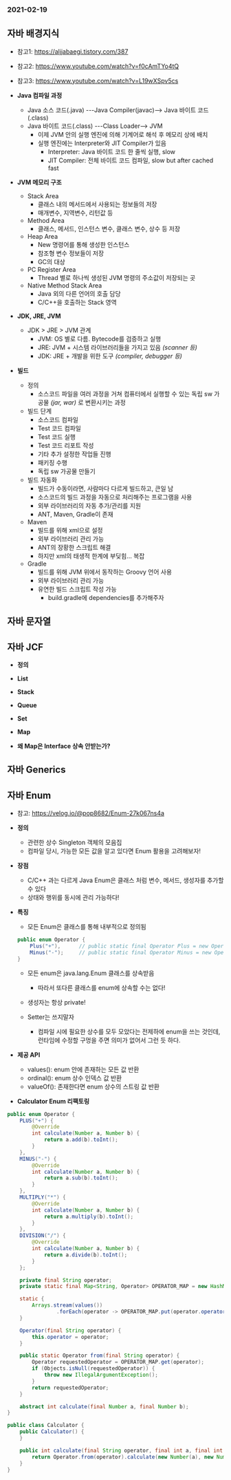 ### 2021-02-19

## 자바 배경지식
- 참고1: https://aljjabaegi.tistory.com/387
- 참고2: https://www.youtube.com/watch?v=f0cAmTYo4tQ
- 참고3: https://www.youtube.com/watch?v=L19wXSpv5cs

- __Java 컴파일 과정__
    - Java 소스 코드(.java) ---Java Compiler(javac)--> Java 바이트 코드(.class)
    - Java 바이트 코드(.class) ---Class Loader--> JVM
        - 이제 JVM 안의 실행 엔진에 의해 기계어로 해석 후 메모리 상에 배치
        - 실행 엔진에는 Interpreter와 JIT Compiler가 있음
            - Interpreter: Java 바이트 코드 한 줄씩 실행, slow
            - JIT Compiler: 전체 바이트 코드 컴파일, slow but after cached fast

- __JVM 메모리 구조__
    - Stack Area
        - 클래스 내의 메서드에서 사용되는 정보들의 저장
        - 매개변수, 지역변수, 리턴값 등
    - Method Area
        - 클래스, 메서드, 인스턴스 변수, 클래스 변수, 상수 등 저장
    - Heap Area
        - New 명령어를 통해 생성한 인스턴스
        - 참조형 변수 정보들이 저장
        - GC의 대상
    - PC Register Area
        - Thread 별로 하나씩 생성된 JVM 명령의 주소값이 저장되는 곳
    - Native Method Stack Area
        - Java 외의 다른 언어의 호출 담당
        - C/C++을 호출하는 Stack 영역
    
- __JDK, JRE, JVM__
    - JDK > JRE > JVM 관계
        - JVM: OS 별로 다름. Bytecode를 검증하고 실행
        - JRE: JVM + 시스템 라이브러리들을 가지고 있음 *(scanner 등)*
        - JDK: JRE + 개발을 위한 도구 *(compiler, debugger 등)*

- __빌드__
    - 정의
        - 소스코드 파일을 여러 과정을 거쳐 컴퓨터에서 실행할 수 있는 독립 sw 가공물 *(jar, war)* 로 변환시키는 과정
    - 빌드 단계
        - 소스코드 컴파일
        - Test 코드 컴파일
        - Test 코드 실행
        - Test 코드 리포트 작성
        - 기타 추가 설정한 작업들 진행
        - 패키징 수행
        - 독립 sw 가공물 만들기
    - 빌드 자동화
        - 빌드가 수동이라면, 사람마다 다르게 빌드하고, 큰일 남
        - 소스코드의 빌드 과정을 자동으로 처리해주는 프로그램을 사용
        - 외부 라이브러리의 자동 추가/관리를 지원
        - ANT, Maven, Gradle이 존재
    - Maven
        - 빌드를 위해 xml으로 설정
        - 외부 라이브러리 관리 가능
        - ANT의 장황한 스크립트 해결
        - 하지만 xml의 태생적 한계에 부딪힘... 복잡
    - Gradle
        - 빌드를 위해 JVM 위에서 동작하는 Groovy 언어 사용
        - 외부 라이브러리 관리 가능
        - 유연한 빌드 스크립트 작성 가능
            - build.gradle에 dependencies를 추가해주자

## 자바 문자열

## 자바 JCF
- __정의__

- __List__

- __Stack__

- __Queue__

- __Set__

- __Map__

- __왜 Map은 Interface 상속 안받는가?__

## 자바 Generics

## 자바 Enum
- 참고: https://velog.io/@pop8682/Enum-27k067ns4a

- __정의__
    - 관련한 상수 Singleton 객체의 모음집
    - 컴파일 당시, 가능한 모든 값을 알고 있다면 Enum 활용을 고려해보자!

- __장점__
    - C/C++ 과는 다르게 Java Enum은 클래스 처럼 변수, 메서드, 생성자를 추가할 수 있다
    - 상태와 행위를 동시에 관리 가능하다!

- __특징__
    - 모든 Enum은 클래스를 통해 내부적으로 정의됨
    ``` Java
    public enum Operator {
        Plus("+"),      // public static final Operator Plus = new Operator("+") 와 동일
        Minus("-");     // public static final Operator Minus = new Operator("-") 와 동일
    } 
    ```
    - 모든 enum은 java.lang.Enum 클래스를 상속받음
        - 따라서 또다른 클래스를 enum에 상속할 수는 없다!
        
    - 생성자는 항상 private!
    
    - Setter는 쓰지말자
        - 컴파일 시에 필요한 상수를 모두 모았다는 전제하에 enum을 쓰는 것인데, 런타임에 수정할 구멍을 주면 의미가 없어서 그런 듯 하다.
        
- __제공 API__
    - values(): enum 안에 존재하는 모든 값 반환
    - ordinal(): enum 상수 인덱스 값 반환
    - valueOf(): 존재한다면 enum 상수의 스트링 값 반환
    
- __Calculator Enum 리팩토링__
``` Java
public enum Operator {
    PLUS("+") {
        @Override
        int calculate(Number a, Number b) {
            return a.add(b).toInt();
        }
    },
    MINUS("-") {
        @Override
        int calculate(Number a, Number b) {
            return a.sub(b).toInt();
        }
    },
    MULTIPLY("*") {
        @Override
        int calculate(Number a, Number b) {
            return a.multiply(b).toInt();
        }
    },
    DIVISION("/") {
        @Override
        int calculate(Number a, Number b) {
            return a.divide(b).toInt();
        }
    };

    private final String operator;
    private static final Map<String, Operator> OPERATOR_MAP = new HashMap<>();

    static {
        Arrays.stream(values())
                .forEach(operator -> OPERATOR_MAP.put(operator.operator, operator));
    }

    Operator(final String operator) {
        this.operator = operator;
    }

    public static Operator from(final String operator) {
        Operator requestedOperator = OPERATOR_MAP.get(operator);
        if (Objects.isNull(requestedOperator)) {
            throw new IllegalArgumentException();
        }
        return requestedOperator;
    }

    abstract int calculate(final Number a, final Number b);
}

public class Calculator {
    public Calculator() {
    }

    public int calculate(final String operator, final int a, final int b) {
        return Operator.from(operator).calculate(new Number(a), new Number(b));
    }
}
```